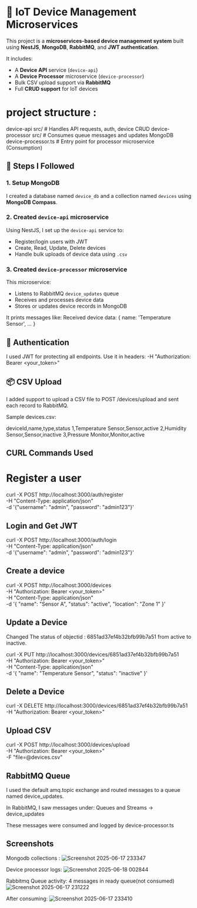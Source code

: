 # 🔧 IoT Device Management Microservices

This project is a **microservices-based device management system** built using **NestJS**, **MongoDB**, **RabbitMQ**, and **JWT authentication**.

It includes:
- A **Device API** service (`device-api`)
- A **Device Processor** microservice (`device-processor`)
- Bulk CSV upload support via **RabbitMQ**
- Full **CRUD support** for IoT devices

# project structure :
device-api src/ # Handles API requests, auth, device CRUD
device-processor src/ # Consumes queue messages and updates MongoDB
device-processor.ts # Entry point for processor microservice (Consumption) 


## 🚀 Steps I Followed

### 1. Setup MongoDB
I created a database named `device_db` and a collection named `devices` using **MongoDB Compass**.


### 2. Created `device-api` microservice
Using NestJS, I set up the `device-api` service to:
- Register/login users with JWT
- Create, Read, Update, Delete devices
- Handle bulk uploads of device data using `.csv`

### 3. Created `device-processor` microservice
This microservice:
- Listens to RabbitMQ `device_updates` queue
- Receives and processes device data
- Stores or updates device records in MongoDB

It prints messages like:
Received device data: { name: 'Temperature Sensor', ... }


## 🔐 Authentication
I used JWT for protecting all endpoints.
Use it in headers:
-H "Authorization: Bearer <your_token>"


## 📦 CSV Upload
I added support to upload a CSV file to POST /devices/upload and sent each record to RabbitMQ.

Sample devices.csv:

deviceId,name,type,status
1,Temperature Sensor,Sensor,active
2,Humidity Sensor,Sensor,inactive
3,Pressure Monitor,Monitor,active

## CURL Commands Used
# Register a user
curl -X POST http://localhost:3000/auth/register \
-H "Content-Type: application/json" \
-d '{"username": "admin", "password": "admin123"}'

## Login and Get JWT
curl -X POST http://localhost:3000/auth/login \
-H "Content-Type: application/json" \
-d '{"username": "admin", "password": "admin123"}'

## Create a device 
curl -X POST http://localhost:3000/devices \
-H "Authorization: Bearer <your_token>" \
-H "Content-Type: application/json" \
-d '{
  "name": "Sensor A",
  "status": "active",
  "location": "Zone 1"
}'

## Update a Device
Changed The status of objectid : 6851ad37ef4b32bfb99b7a51 from active to inactive.

curl -X PUT http://localhost:3000/devices/6851ad37ef4b32bfb99b7a51 \
-H "Authorization: Bearer <your_token>" \
-H "Content-Type: application/json" \
-d '{
  "name": "Temperature Sensor",
  "status": "inactive"
}'

## Delete a Device
curl -X DELETE http://localhost:3000/devices/6851ad37ef4b32bfb99b7a51 \
-H "Authorization: Bearer <your_token>"

## Upload CSV
curl -X POST http://localhost:3000/devices/upload \
-H "Authorization: Bearer <your_token>" \
-F "file=@devices.csv"

## RabbitMQ Queue
I used the default amq.topic exchange and routed messages to a queue named device_updates.

In RabbitMQ, I saw messages under:
Queues and Streams → device_updates

These messages were consumed and logged by device-processor.ts
## Screenshots 
Mongodb collections :
![Screenshot 2025-06-17 233347](https://github.com/user-attachments/assets/28db6da6-d7e8-44b6-85d4-8e6bc5d67089)

Device processor logs:
![Screenshot 2025-06-18 002844](https://github.com/user-attachments/assets/46d5a541-ee95-4177-8bb8-e794e2381754)

Rabbitmq Queue activity:
4 messages in ready queue(not consumed) 
![Screenshot 2025-06-17 231222](https://github.com/user-attachments/assets/90771bf0-9e61-4c19-8800-e540db42151c)

After consuming:
![Screenshot 2025-06-17 233410](https://github.com/user-attachments/assets/e780e7aa-dd93-44c3-940f-f4ed68cdc687)







